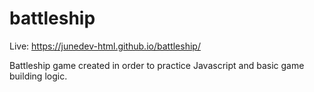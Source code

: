 # battleship

Live: https://junedev-html.github.io/battleship/

Battleship game created in order to practice Javascript and basic game building logic.
